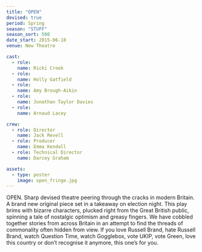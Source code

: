 ```yaml
---
title: "OPEN"
devised: true
period: Spring
season: "STUFF"
season_sort: 500
date_start: 2015-06-18
venue: New Theatre

cast:
  - role:
    name: Ricki Crook
  - role:
    name: Holly Gatfield
  - role:
    name: Amy Brough-Aikin
  - role:
    name: Jonathan Taylor Davies
  - role:
    name: Arnaud Lacey

crew:
  - role: Director
    name: Jack Revell
  - role: Producer
    name: Emma Kendall
  - role: Technical Director
    name: Darcey Graham

assets:
  - type: poster
    image: open_fringe.jpg
---
```


OPEN. Sharp devised theatre peering through the cracks in modern Britain. A brand new original piece set in a takeaway on election night. This play brims with bizarre characters, plucked right from the Great British public, spinning a tale of nostalgic optimism and greasy fingers. We have cobbled together stories from across Britain in an attempt to find the threads of commonality often hidden from view. If you love Russell Brand, hate Russell Brand, watch Question Time, watch Gogglebox, vote UKIP, vote Green, love this country or don’t recognise it anymore, this one’s for you.

